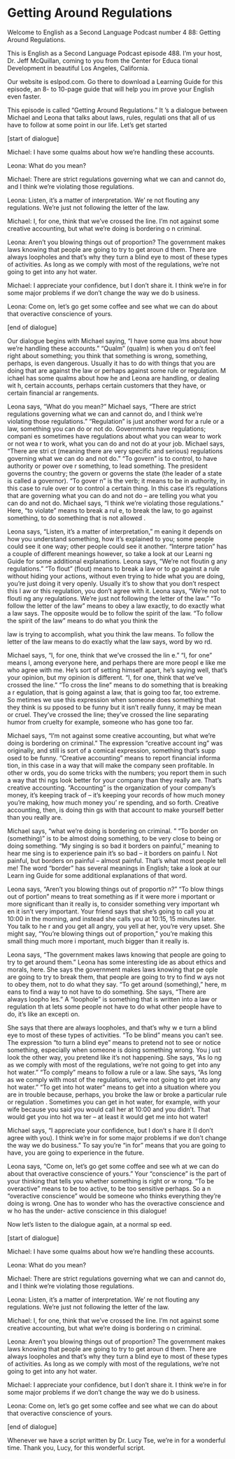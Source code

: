 # Getting Around Regulations

Welcome to English as a Second Language Podcast number 4 88: Getting Around Regulations.

This is English as a Second Language Podcast episode 488.  I’m your host, Dr. Jeff McQuillan, coming to you from the Center for Educa tional Development in beautiful Los Angeles, California.

Our website is eslpod.com.  Go there to download a Learning Guide for this episode, an 8- to 10-page guide that will help you im prove your English even faster.

This episode is called “Getting Around Regulations.”  It ’s a dialogue between Michael and Leona that talks about laws, rules, regulati ons that all of us have to follow at some point in our life.  Let’s get started

[start of dialogue]

Michael:  I have some qualms about how we’re handling these accounts.

Leona:  What do you mean?

Michael:  There are strict regulations governing what we can and cannot do, and I think we’re violating those regulations.

Leona:  Listen, it’s a matter of interpretation.  We’ re not flouting any regulations. We’re just not following the letter of the law.

Michael:  I, for one, think that we’ve crossed the line.   I’m not against some creative accounting, but what we’re doing is bordering o n criminal.

Leona:  Aren’t you blowing things out of proportion?   The government makes laws knowing that people are going to try to get aroun d them.  There are always loopholes and that’s why they turn a blind eye to most of these types of activities. As long as we comply with most of the regulations, we’re not going to get into any hot water.

Michael:  I appreciate your confidence, but I don’t share  it.  I think we’re in for some major problems if we don’t change the way we do b usiness.

 Leona:  Come on, let’s go get some coffee and see what we can do about that overactive conscience of yours.

[end of dialogue]

Our dialogue begins with Michael saying, “I have some qua lms about how we’re handling these accounts.”  “Qualm” (qualm) is when you d on’t feel right about something; you think that something is wrong, something,  perhaps, is even dangerous.  Usually it has to do with things that you are  doing that are against the law or perhaps against some rule or regulation.  M ichael has some qualms about how he and Leona are handling, or dealing wit h, certain accounts, perhaps certain customers that they have, or certain financial ar rangements.

Leona says, “What do you mean?”  Michael says, “There are strict regulations governing what we can and cannot do, and I think we’re  violating those regulations.”  “Regulation” is just another word for a rule or a law, something you can do or not do.  Governments have regulations; compani es sometimes have regulations about what you can wear to work or not wea r to work, what you can do and not do at your job.  Michael says, “There are stri ct (meaning there are very specific and serious) regulations governing what we can  do and not do.” “To govern” is to control, to have authority or power ove r something, to lead something.  The president governs the country; the govern or governs the state (the leader of a state is called a governor).  “To gover n” is the verb; it means to be in authority, in this case to rule over or to control  a certain thing.  In this case it’s regulations that are governing what you can do and  not do – are telling you what you can do and not do.  Michael says, “I think we’re violating those regulations.”  Here, “to violate” means to break a rul e, to break the law, to go against something, to do something that is not allowed .

Leona says, “Listen, it’s a matter of interpretation,” m eaning it depends on how you understand something, how it’s explained to you; some  people could see it one way; other people could see it another.  “Interpre tation” has a couple of different meanings however, so take a look at our Learni ng Guide for some additional explanations.  Leona says, “We’re not floutin g any regulations.”  “To flout” (flout) means to break a law or to go against a  rule without hiding your actions, without even trying to hide what you are doing,  you’re just doing it very openly.  Usually it’s to show that you don’t respect this l aw or this regulation, you don’t agree with it.  Leona says, “We’re not to flouti ng any regulations.  We’re just not following the letter of the law.”  “To follow the letter of the law” means to obey a law exactly, to do exactly what a law says.  The opposite would be to follow the spirit of the law.  “To follow the spirit of the law”  means to do what you think the

 law is trying to accomplish, what you think the law means.  To follow the letter of the law means to do exactly what the law says, word by wo rd.

Michael says, “I, for one, think that we’ve crossed the lin e.”  “I, for one” means I, among everyone here, and perhaps there are more peopl e like me who agree with me.  He’s sort of setting himself apart, he’s saying  well, that’s your opinion, but my opinion is different.  “I, for one, think that we’ve crossed the line.”  “To cross the line” means to do something that is breaking a r egulation, that is going against a law, that is going too far, too extreme.  So metimes we use this expression when someone does something that they think is su pposed to be funny but it isn’t really funny, it may be mean or cruel.   They’ve crossed the line; they’ve crossed the line separating humor from cruelty for example, someone who has gone too far.

Michael says, “I’m not against some creative accounting, but  what we’re doing is bordering on criminal.”  The expression “creative account ing” was originally, and still is sort of a comical expression, something that’s supp osed to be funny. “Creative accounting” means to report financial informa tion, in this case in a way that will make the company seen profitable.  In other w ords, you do some tricks with the numbers; you report them in such a way that thi ngs look better for your company than they really are.  That’s creative accounting.  “Accounting” is the organization of your company’s money, it’s keeping track of – it’s keeping your records of how much money you’re making, how much money you’ re spending, and so forth.  Creative accounting, then, is doing thin gs with that account to make yourself better than you really are.

Michael says, “what we’re doing is bordering on criminal. ”  “To border on (something)” is to be almost doing something, to be very close to being or doing something.  “My singing is so bad it borders on painful,”  meaning to hear me sing is to experience pain it’s so bad – it borders on painfu l.  Not painful, but borders on painful – almost painful.  That’s what most people  tell me!  The word “border” has several meanings in English; take a look at our Learn ing Guide for some additional explanations of that word.

Leona says, “Aren’t you blowing things out of proportio n?”  “To blow things out of portion” means to treat something as if it were more i mportant or more significant than it really is, to consider something very important wh en it isn’t very important. Your friend says that she’s going to call you at 10:00 in the morning, and instead she calls you at 10:15, 15 minutes later.  You talk to he r and you get all angry, you yell at her, you’re very upset.  She might say, “You’re  blowing things out of proportion,” you’re making this small thing much more i mportant, much bigger than it really is.

 Leona says, “The government makes laws knowing that people  are going to try to get around them.”  Leona has some interesting ide as about ethics and morals, here.  She says the government makes laws knowing that pe ople are going to try to break them, that people are going to try to find w ays not to obey them, not to do what they say.  “To get around (something),” here, m eans to find a way to not have to do something.  She says, “There are always loopho les.”  A “loophole” is something that is written into a law or regulation th at lets some people not have to do what other people have to do, it’s like an excepti on.

She says that there are always loopholes, and that’s why w e turn a blind eye to most of these types of activities.  “To be blind” means you  can’t see.  The expression “to turn a blind eye” means to pretend not to  see or notice something, especially when someone is doing something wrong.  You j ust look the other way, you pretend like it’s not happening.  She says, “As lo ng as we comply with most of the regulations, we’re not going to get into any hot water.”  “To comply” means to follow a rule or a law.  She says, “As long as we comply with most of the regulations, we’re not going to get into any hot  water.”  “To get into hot water” means to get into a situation where you are in trouble  because, perhaps, you broke the law or broke a particular rule or regulation .  Sometimes you can get in hot water, for example, with your wife because you said you would call her at 10:00 and you didn’t.  That would get you into hot wa ter – at least it would get me into hot water!

Michael says, “I appreciate your confidence, but I don’t s hare it (I don’t agree with you).  I think we’re in for some major problems if we don’t change the way we do business.”  To say you’re “in for” means that you are going to have, you are going to experience in the future.

Leona says, “Come on, let’s go get some coffee and see wh at we can do about that overactive conscience of yours.”  Your “conscience” is the  part of your thinking that tells you whether something is right or w rong.  “To be overactive” means to be too active, to be too sensitive perhaps.  So a n “overactive conscience” would be someone who thinks everything they’re doing is wrong. One has to wonder who has the overactive conscience and w ho has the under- active conscience in this dialogue!

Now let’s listen to the dialogue again, at a normal sp eed.

[start of dialogue]

Michael:  I have some qualms about how we’re handling these accounts.

 Leona:  What do you mean?

Michael:  There are strict regulations governing what we can and cannot do, and I think we’re violating those regulations.

Leona:  Listen, it’s a matter of interpretation.  We’ re not flouting any regulations. We’re just not following the letter of the law.

Michael:  I, for one, think that we’ve crossed the line.   I’m not against some creative accounting, but what we’re doing is bordering o n criminal.

Leona:  Aren’t you blowing things out of proportion?   The government makes laws knowing that people are going to try to get aroun d them.  There are always loopholes and that’s why they turn a blind eye to most of these types of activities. As long as we comply with most of the regulations, we’re not going to get into any hot water.

Michael:  I appreciate your confidence, but I don’t share  it.  I think we’re in for some major problems if we don’t change the way we do b usiness.

Leona:  Come on, let’s go get some coffee and see what we can do about that overactive conscience of yours.

[end of dialogue]

Whenever we have a script written by Dr. Lucy Tse, we’re in for a wonderful time. Thank you, Lucy, for this wonderful script.





